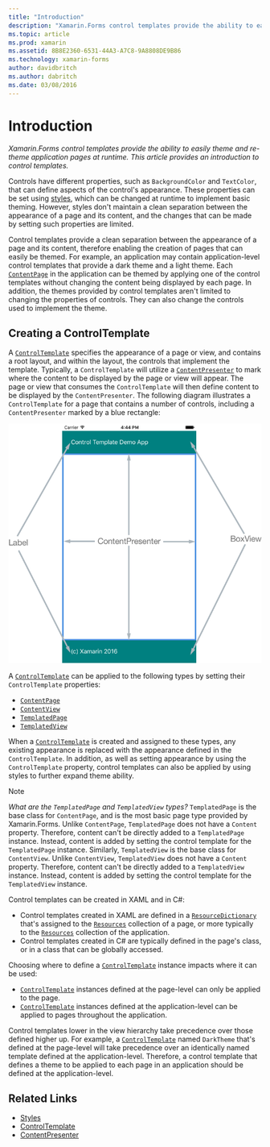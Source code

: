 ```yaml
---
title: "Introduction"
description: "Xamarin.Forms control templates provide the ability to easily theme and re-theme application pages at runtime. This article provides an introduction to control templates."
ms.topic: article
ms.prod: xamarin
ms.assetid: 8B8E2360-6531-44A3-A7C8-9A8808DE9B86
ms.technology: xamarin-forms
author: davidbritch
ms.author: dabritch
ms.date: 03/08/2016
---
```


# Introduction

_Xamarin.Forms control templates provide the ability to easily theme and re-theme application pages at runtime. This article provides an introduction to control templates._

Controls have different properties, such as `BackgroundColor` and `TextColor`, that can define aspects of the control's appearance. These properties can be set using [styles](~/xamarin-forms/user-interface/styles/index.md), which can be changed at runtime to implement basic theming. However, styles don't maintain a clean separation between the appearance of a page and its content, and the changes that can be made by setting such properties are limited.

Control templates provide a clean separation between the appearance of a page and its content, therefore enabling the creation of pages that can easily be themed. For example, an application may contain application-level control templates that provide a dark theme and a light theme. Each [`ContentPage`](https://developer.xamarin.com/api/type/Xamarin.Forms.ContentPage/) in the application can be themed by applying one of the control templates without changing the content being displayed by each page. In addition, the themes provided by control templates aren't limited to changing the properties of controls. They can also change the controls used to implement the theme.

## Creating a ControlTemplate

A [`ControlTemplate`](https://developer.xamarin.com/api/type/Xamarin.Forms.ControlTemplate/) specifies the appearance of a page or view, and contains a root layout, and within the layout, the controls that implement the template. Typically, a `ControlTemplate` will utilize a [`ContentPresenter`](https://developer.xamarin.com/api/type/Xamarin.Forms.ContentPresenter/) to mark where the content to be displayed by the page or view will appear. The page or view that consumes the `ControlTemplate` will then define content to be displayed by the `ContentPresenter`. The following diagram illustrates a `ControlTemplate` for a page that contains a number of controls, including a `ContentPresenter` marked by a blue rectangle:

![](introduction-images/control-template.png "Control Template for a Page")

A [`ControlTemplate`](https://developer.xamarin.com/api/type/Xamarin.Forms.ControlTemplate/) can be applied to the following types by setting their `ControlTemplate` properties:

- [`ContentPage`](https://developer.xamarin.com/api/type/Xamarin.Forms.ContentPage/)
- [`ContentView`](https://developer.xamarin.com/api/type/Xamarin.Forms.ContentView/)
- [`TemplatedPage`](https://developer.xamarin.com/api/type/Xamarin.Forms.TemplatedPage/)
- [`TemplatedView`](https://developer.xamarin.com/api/type/Xamarin.Forms.TemplatedView/)

When a [`ControlTemplate`](https://developer.xamarin.com/api/type/Xamarin.Forms.ControlTemplate/) is created and assigned to these types, any existing appearance is replaced with the appearance defined in the `ControlTemplate`. In addition, as well as setting appearance by using the `ControlTemplate` property, control templates can also be applied by using styles to further expand theme ability.

> [!NOTE]
>  *What are the `TemplatedPage` and `TemplatedView` types?* `TemplatedPage` is the base class for `ContentPage`, and is the most basic page type provided by Xamarin.Forms. Unlike `ContentPage`, `TemplatedPage` does not have a `Content` property. Therefore, content can't be directly added to a `TemplatedPage` instance. Instead, content is added by setting the control template for the `TemplatedPage` instance. Similarly, `TemplatedView` is the base class for `ContentView`. Unlike `ContentView`, `TemplatedView` does not have a `Content` property. Therefore, content can't be directly added to a `TemplatedView` instance. Instead, content is added by setting the control template for the `TemplatedView` instance.

Control templates can be created in XAML and in C#:

- Control templates created in XAML are defined in a [`ResourceDictionary`](https://developer.xamarin.com/api/type/Xamarin.Forms.ResourceDictionary/) that's assigned to the [`Resources`](https://developer.xamarin.com/api/property/Xamarin.Forms.VisualElement.Resources/) collection of a page, or more typically to the [`Resources`](https://developer.xamarin.com/api/property/Xamarin.Forms.Application.Resources/) collection of the application.
- Control templates created in C# are typically defined in the page's class, or in a class that can be globally accessed.

Choosing where to define a [`ControlTemplate`](https://developer.xamarin.com/api/type/Xamarin.Forms.ControlTemplate/) instance impacts where it can be used:

- [`ControlTemplate`](https://developer.xamarin.com/api/type/Xamarin.Forms.ControlTemplate/) instances defined at the page-level can only be applied to the page.
- [`ControlTemplate`](https://developer.xamarin.com/api/type/Xamarin.Forms.ControlTemplate/) instances defined at the application-level can be applied to pages throughout the application.

Control templates lower in the view hierarchy take precedence over those defined higher up. For example, a [`ControlTemplate`](https://developer.xamarin.com/api/type/Xamarin.Forms.ControlTemplate/) named `DarkTheme` that's defined at the page-level will take precedence over an identically named template defined at the application-level. Therefore, a control template that defines a theme to be applied to each page in an application should be defined at the application-level.


## Related Links

- [Styles](~/xamarin-forms/user-interface/styles/index.md)
- [ControlTemplate](https://developer.xamarin.com/api/type/Xamarin.Forms.ControlTemplate/)
- [ContentPresenter](https://developer.xamarin.com/api/type/Xamarin.Forms.ContentPresenter/)
